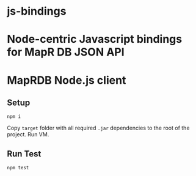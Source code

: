 # js-bindings
Node-centric Javascript bindings for MapR DB JSON API
=======
MapRDB Node.js client
===

Setup
---
```
npm i
```
Copy `target` folder with all required `.jar` dependencies to the root of the project.
Run VM.

Run Test
---

```
npm test
```
